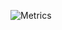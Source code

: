 ![Metrics](https://metrics.lecoq.io/Xu-hardy?template=classic&isocalendar=1&languages=1&achievements=1&introduction=1&16personalities=1&followup=1&base=header%2C%20activity%2C%20community%2C%20repositories%2C%20metadata&base.indepth=false&base.hireable=false&base.skip=false&isocalendar=false&isocalendar.duration=half-year&languages=false&languages.ignored=html%2Ccss%2CJupyter%20Notebook%2CStylus%20&languages.limit=8&languages.threshold=0%25&languages.other=false&languages.colors=github&languages.sections=most-used&languages.indepth=false&languages.analysis.timeout=15&languages.analysis.timeout.repositories=7.5&languages.categories=markup%2C%20programming&languages.recent.categories=markup%2C%20programming&languages.recent.load=300&languages.recent.days=14&followup=false&followup.sections=repositories&followup.indepth=false&followup.archived=true&achievements=false&achievements.threshold=C&achievements.secrets=true&achievements.display=detailed&achievements.limit=0&introduction=false&introduction.title=true&16personalities=false&16personalities.url=https%3A%2F%2Fwww.16personalities.com%2Fprofiles%2Fc990fe57d5b8a&16personalities.sections=personality&16personalities.scores=true&config.timezone=Asia%2FShanghai)
